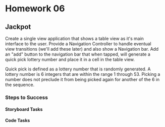 # Homework 06

## Jackpot

Create a single view application that shows a table view as it's main interface to the user. Provide a Navigation Controller to handle eventual view transitions (we'll add these later) and also show a Navigation bar. Add an "add" button to the navigation bar that when tapped, will generate a quick pick lottery number and place it in a cell in the table view.

Quick pick is defined as a lottery number that is randomly generated. A lottery number is 6 integers that are within the range 1 through 53. Picking a number does not preclude it from being picked again for another of the 6 in the sequence.

### Steps to Success

#### Storyboard Tasks

#### Code Tasks
